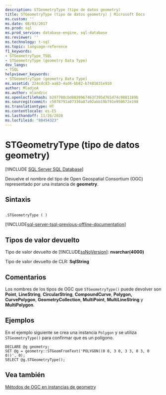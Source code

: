 ```yaml
---
description: STGeometryType (tipo de datos geometry)
title: STGeometryType (tipo de datos geometry) | Microsoft Docs
ms.custom: ''
ms.date: 08/03/2017
ms.prod: sql
ms.prod_service: database-engine, sql-database
ms.reviewer: ''
ms.technology: t-sql
ms.topic: language-reference
f1_keywords:
- STGeometryType_TSQL
- STGeometryType (geometry Data Type)
dev_langs:
- TSQL
helpviewer_keywords:
- STGeometryType (geometry Data Type)
ms.assetid: 224cdc83-aa83-4ad4-bb82-b7481031e910
author: MladjoA
ms.author: mlandzic
ms.openlocfilehash: b297708cbd8820967463f395d765474c9881189b
ms.sourcegitcommit: c5078791a07330a87a92abb19b791e950672e198
ms.translationtype: HT
ms.contentlocale: es-ES
ms.lasthandoff: 11/26/2020
ms.locfileid: "88454323"
---
```

# <a name="stgeometrytype-geometry-data-type"></a>STGeometryType (tipo de datos geometry)
[!INCLUDE [SQL Server SQL Database](../../includes/applies-to-version/sql-asdb.md)]

Devuelve el nombre del tipo de Open Geospatial Consortium (OGC) representado por una instancia de **geometry**.
  
## <a name="syntax"></a>Sintaxis  
  
```  
  
.STGeometryType ( )  
```  
  
[!INCLUDE[sql-server-tsql-previous-offline-documentation](../../includes/sql-server-tsql-previous-offline-documentation.md)]

## <a name="return-types"></a>Tipos de valor devuelto
 Tipo de valor devuelto de [!INCLUDE[ssNoVersion](../../includes/ssnoversion-md.md)]: **nvarchar(4000)**  
  
 Tipo de valor devuelto de CLR: **SqlString**  
  
## <a name="remarks"></a>Comentarios  
 Los nombres de los tipos de OGC que `STGeometryType()` puede devolver son **Point**, **LineString**, **CircularString**, **CompoundCurve**, **Polygon, CurvePolygon**, **GeometryCollection**, **MultiPoint**, **MultiLineString** y **MultiPolygon**.  
  
## <a name="examples"></a>Ejemplos  
 En el ejemplo siguiente se crea una instancia `Polygon` y se utiliza `STGeometryType()` para confirmar que es un polígono.  
  
```  
DECLARE @g geometry;  
SET @g = geometry::STGeomFromText('POLYGON((0 0, 3 0, 3 3, 0 3, 0 0))', 0);  
SELECT @g.STGeometryType();  
```  
  
## <a name="see-also"></a>Vea también  
 [Métodos de OGC en instancias de geometry](../../t-sql/spatial-geometry/ogc-methods-on-geometry-instances.md)  
  
  

